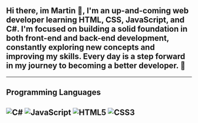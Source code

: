 ## Hi there, im Martin :wave:, I'm an up-and-coming web developer learning HTML, CSS, JavaScript, and C#. I'm focused on building a solid foundation in both front-end and back-end development, constantly exploring new concepts and improving my skills. Every day is a step forward in my journey to becoming a better developer. 🚀

---

**Programming Languages**
---
![C#](https://img.shields.io/badge/C%23-239120?style=for-the-badge&logo=csharp&logoColor=white)
![JavaScript](https://img.shields.io/badge/JavaScript-F7DF1E?style=for-the-badge&logo=javascript&logoColor=black)
![HTML5](https://img.shields.io/badge/HTML5-E34F26?style=for-the-badge&logo=html5&logoColor=white)
![CSS3](https://img.shields.io/badge/CSS3-1572B6?style=for-the-badge&logo=css3&logoColor=white)
---

